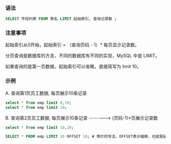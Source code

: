 ### 语法

```sql
SELECT 字段列表 FROM 表名 LIMIT 起始索引, 查询记录数 ;
```

### 注意事项

起始索引从0开始，起始索引 = （查询页码 - 1）* 每页显示记录数。

分页查询是数据库的方言，不同的数据库有不同的实现，MySQL 中是 LIMIT。

如果查询的是第一页数据，起始索引可以省略，直接简写为 limit 10。

### 示例

A. 查询第1页员工数据, 每页展示10条记录

```sql
select * from emp limit 0,10;
select * from emp limit 10;
```

B. 查询第2页员工数据, 每页展示10条记录 --------> (页码-1)*页展示记录数

```sql
select * from emp limit 10,10;

SELECT * FROM emp LIMIT 10 OFFSET 10; # 等价的写法，OFFSET表示偏移，也就是起始索引
```
